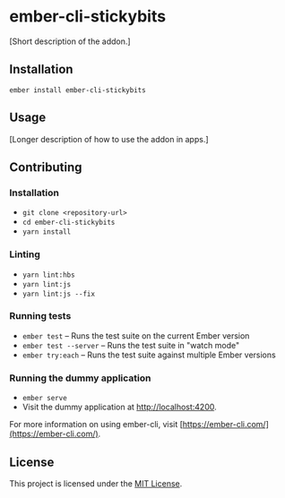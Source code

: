 ember-cli-stickybits
==============================================================================

[Short description of the addon.]

Installation
------------------------------------------------------------------------------

```
ember install ember-cli-stickybits
```


Usage
------------------------------------------------------------------------------

[Longer description of how to use the addon in apps.]


Contributing
------------------------------------------------------------------------------

### Installation

* `git clone <repository-url>`
* `cd ember-cli-stickybits`
* `yarn install`

### Linting

* `yarn lint:hbs`
* `yarn lint:js`
* `yarn lint:js --fix`

### Running tests

* `ember test` – Runs the test suite on the current Ember version
* `ember test --server` – Runs the test suite in "watch mode"
* `ember try:each` – Runs the test suite against multiple Ember versions

### Running the dummy application

* `ember serve`
* Visit the dummy application at [http://localhost:4200](http://localhost:4200).

For more information on using ember-cli, visit [https://ember-cli.com/](https://ember-cli.com/).

License
------------------------------------------------------------------------------

This project is licensed under the [MIT License](LICENSE.md).
